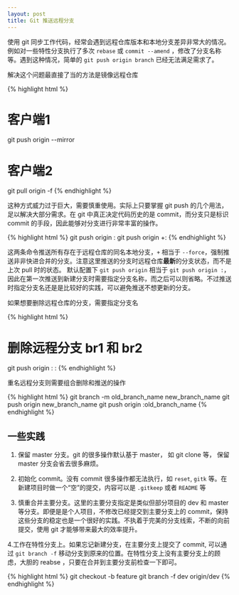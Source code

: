 ```yaml
---
layout: post
title: Git 推送远程分支
---
```



使用 git 同步工作代码，经常会遇到远程仓库版本和本地分支差异非常大的情况。例如对一些特性分支执行了多次 `rebase` 或 `commit --amend` ，修改了分支名称等。遇到这种情况，简单的 `git push origin branch` 已经无法满足需求了。

解决这个问题最直接了当的方法是镜像远程仓库

{% highlight html %}
  # 客户端1
  git push origin --mirror

  # 客户端2
  git pull origin -f
{% endhighlight %}

这种方式威力过于巨大，需要慎重使用。实际上只要掌握 git push 的几个用法，足以解决大部分需求。在 git 中真正决定代码历史的是 commit，而分支只是标识 commit 的手段，因此能够对分支进行非常丰富的操作。

{% highlight html %}
  git push origin :
  git push origin +:
{% endhighlight %}

这两条命令推送所有存在于远程仓库的同名本地分支，`+` 相当于 `--force`，强制推送非非快进合并的分支。注意这里推送的分支时远程仓库**最新**的分支状态，而不是上次 pull 时的状态。 默认配置下 `git push origin` 相当于 `git push origin :`，因此在第一次推送到新建分支时需要指定分支名称，而之后可以则省略。不过推送时指定分支名还是是比较好的实践，可以避免推送不想更新的分支。

如果想要删除远程仓库的分支，需要指定分支名

{% highlight html %}
  # 删除远程分支 br1 和 br2
  git push origin :<br1> :<br2>
{% endhighlight %}

重名远程分支则需要组合删除和推送的操作

{% highlight html %}
  git branch -m old_branch_name new_branch_name
  git push origin new_branch_name
  git push origin :old_branch_name
{% endhighlight %}


一些实践
--------

1. 保留 master 分支。git 的很多操作默认基于 master， 如 git clone 等， 保留 master 分支会省去很多麻烦。

2. 初始化 commit。没有 commit 很多操作都无法执行，如 `reset`, `gitk` 等。在新建项目时做一个“空”的提交，内容可以是 `.gitkeep` 或者 `README` 等

3. 慎重合并主要分支。这里的主要分支指定是类似但部分项目的 dev 和 master 等分支。即便是是个人项目，不修改已经提交到主要分支上的 commit，保持这些分支的稳定也是一个很好的实践。不执着于完美的分支线索，不断的向前提交，使用 git 才能够带来最大的效率提升。

4.工作在特性分支上。如果忘记新建分支，在主要分支上提交了 commit, 可以通过 `git branch -f` 移动分支到原来的位置。在特性分支上没有主要分支上的顾虑，大胆的 reabse ，只要在合并到主要分支前检查一下即可。

{% highlight html %}
  git checkout -b feature
  git branch -f dev origin/dev
{% endhighlight %}


